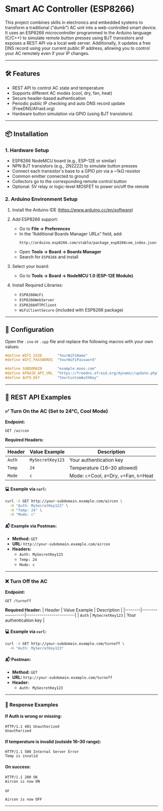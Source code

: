 # Smart AC Controller (ESP8266)

This project combines skills in electronics and embedded systems to transform a traditional ("dumb") AC unit into a web-controlled smart device. It uses an ESP8266 microcontroller programmed in the Arduino language (C/C++) to simulate remote button presses using BJT transistors and exposes a REST API via a local web server. Additionally, it updates a free DNS record using your current public IP address, allowing you to control your AC remotely even if your IP changes.

---

## 🛠 Features

- REST API to control AC state and temperature
- Supports different AC modes (cool, dry, fan, heat)
- Secure header-based authentication
- Periodic public IP checking and auto DNS record update (FreeDNS/Afraid.org)
- Hardware button simulation via GPIO (using BJT transistors)

---

## 📦 Installation

### 1. Hardware Setup

- ESP8266 NodeMCU board (e.g., ESP-12E or similar)
- NPN BJT transistors (e.g., 2N2222) to simulate button presses
- Connect each transistor's base to a GPIO pin via a ~1kΩ resistor
- Common emitter connected to ground
- Collectors go to the corresponding remote control button
- Optional: 5V relay or logic-level MOSFET to power on/off the remote

### 2. Arduino Environment Setup

1. Install the Arduino IDE (https://www.arduino.cc/en/software)
2. Add ESP8266 support:
   - Go to **File → Preferences**
   - In the “Additional Boards Manager URLs” field, add:
     ```
     http://arduino.esp8266.com/stable/package_esp8266com_index.json
     ```
   - Open **Tools → Board → Boards Manager**
   - Search for `ESP8266` and install

3. Select your board:
   - Go to **Tools → Board → NodeMCU 1.0 (ESP-12E Module)**

4. Install Required Libraries:
   - `ESP8266WiFi`
   - `ESP8266WebServer`
   - `ESP8266HTTPClient`
   - `WiFiClientSecure` (included with ESP8266 package)

---

## 🔧 Configuration

Open the `.ino` or `.cpp` file and replace the following macros with your own values:

```cpp
#define WIFI_SSID       "YourWiFiName"
#define WIFI_PASSWORDS  "YourWiFiPassword"

#define SUBDOMAIN       "example.mooo.com"
#define AFRAID_API_URL  "https://freedns.afraid.org/dynamic/update.php?xxxxxxxxxxxx"
#define AUTH_KEY        "YourCustomAuthKey"
```

---

## 📡 REST API Examples

### ✅ Turn On the AC (Set to 24°C, Cool Mode)

**Endpoint:**  
```
GET /aircon
```

**Required Headers:**

| Header | Value Example   | Description                        |
|--------|------------------|------------------------------------|
| `Auth` | `MySecretKey123` | Your authentication key            |
| `Temp` | `24`             | Temperature (16–30 allowed)        |
| `Mode` | `c`              | Mode: `c`=Cool, `d`=Dry, `v`=Fan, `h`=Heat |

#### 💻 Example via `curl`:

```bash
curl -X GET http://your-subdomain.example.com/aircon \
  -H "Auth: MySecretKey123" \
  -H "Temp: 24" \
  -H "Mode: c"
```

#### 📬 Example via Postman:

- **Method:** `GET`
- **URL:** `http://your-subdomain.example.com/aircon`
- **Headers:**
  - `Auth: MySecretKey123`
  - `Temp: 24`
  - `Mode: c`

---

### ❌ Turn Off the AC

**Endpoint:**  
```
GET /turnoff
```

**Required Header:**
| Header | Value Example   | Description             |
|--------|------------------|-------------------------|
| `Auth` | `MySecretKey123` | Your authentication key |

#### 💻 Example via `curl`:

```bash
curl -X GET http://your-subdomain.example.com/turnoff \
  -H "Auth: MySecretKey123"
```

#### 📬 Postman:

- **Method:** `GET`
- **URL:** `http://your-subdomain.example.com/turnoff`
- **Header:**
  - `Auth: MySecretKey123`

---

### 🧪 Response Examples

#### If Auth is wrong or missing:
```
HTTP/1.1 401 Unauthorized
Unauthorized
```

#### If temperature is invalid (outside 16–30 range):
```
HTTP/1.1 500 Internal Server Error
Temp is invalid
```

#### On success:
```
HTTP/1.1 200 OK
Aircon is now ON
```
or
```
Aircon is now OFF
```

---
